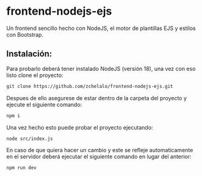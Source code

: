 # frontend-nodejs-ejs
Un frontend sencillo hecho con NodeJS, el motor de plantillas EJS y estilos con Bootstrap.  

## **Instalación:**  
Para probarlo deberá tener instalado NodeJS (versión 18), una vez con eso listo clone el proyecto:  
```bash  
git clone https://github.com/zchelalo/frontend-nodejs-ejs.git
```   
  
Despues de ello asegurese de estar dentro de la carpeta del proyecto y ejecute el siguiente comando:  
```bash  
npm i
```    
  
Una vez hecho esto puede probar el proyecto ejecutando:  
```bash  
node src/index.js
```  
  
En caso de que quiera hacer un cambio y este se refleje automaticamente en el servidor deberá ejecutar el siguiente comando en lugar del anterior:  
```bash  
npm run dev  
```  